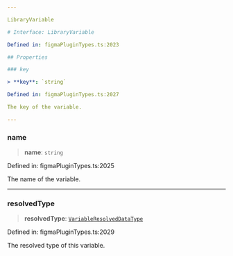 ```yaml
---

LibraryVariable

# Interface: LibraryVariable

Defined in: figmaPluginTypes.ts:2023

## Properties

### key

> **key**: `string`

Defined in: figmaPluginTypes.ts:2027

The key of the variable.

---
```


### name

> **name**: `string`

Defined in: figmaPluginTypes.ts:2025

The name of the variable.

---

### resolvedType

> **resolvedType**: [`VariableResolvedDataType`](../type-aliases/VariableResolvedDataType.md)

Defined in: figmaPluginTypes.ts:2029

The resolved type of this variable.

